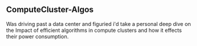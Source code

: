 ## ComputeCluster-Algos

Was driving past a data center and figuried i'd take a personal deep dive on the Impact of efficient algorithms in compute clusters and how it effects their power consumption.
